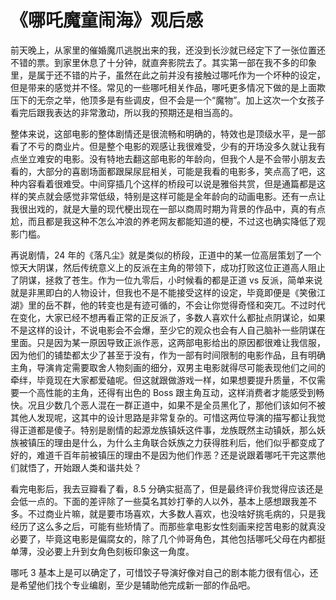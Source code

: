 # 《哪吒魔童闹海》观后感

前天晚上，从家里的催婚魔爪逃脱出来的我，还没到长沙就已经定下了一张位置还不错的票。到家里休息了十分钟，就直奔影院去了。其实第一部在我不多的印象里，是属于还不错的片子，虽然在此之前并没有接触过哪吒作为一个坏种的设定，但是带来的感觉并不怪。常见的一些哪吒相关作品，哪吒更多情况下做的是上面欺压下的无奈之举，他顶多是有些调皮，但不会是一个“魔物”。加上这次一个女孩子看完后跟我表达的非常激动，所以我的预期还是相当高的。

整体来说，这部电影的整体剧情还是很流畅和明确的，特效也是顶级水平，是一部看了不亏的商业片。但是整个电影的观感让我很难受，少有的开场没多久就让我有点坐立难安的电影。没有特地去翻这部电影的年龄向，但我个人是不会带小朋友去看的，大部分的喜剧场面都跟屎尿屁相关，可能是我看的电影多，笑点高了吧，这种内容看着很难受。中间穿插几个这样的桥段可以说是雅俗共赏，但是通篇都是这样的笑点就会感觉非常低级，特别是这样可能是全年龄向的动画电影。还有一点让我很出戏的，就是大量的现代梗出现在一部以商周时期为背景的作品中，真的有点尬，而且都是我这种不怎么冲浪的养老网友都能知道的梗，不过这也确实降低了观影门槛。

再说剧情，24 年的《落凡尘》就是类似的桥段，正道中的某一位高层策划了一个惊天大阴谋，然后传统意义上的反派在主角的带领下，成功打败这位正道高人阻止了阴谋，拯救了苍生。作为一位九零后，小时候看的都是正道 vs 反派，简单来说就是非黑即白的人物设计，但我也不是不能接受这样的设定，毕竟即便是《笑傲江湖》里的岳不群，他的转变也是有迹可循的，不会让你觉得奇怪和突兀。不过时代在变化，大家已经不想再看正常的正反派了，多数人喜欢什么都扯点阴谋论，如果不是这样的设计，不说电影会不会爆，至少它的观众也会有人自己脑补一些阴谋在里面。只是因为某一原因导致正派作恶，这两部电影给出的原因都很难让我信服，因为他们的铺垫都太少了甚至于没有，作为一部有时间限制的电影作品，且有明确主角，导演肯定需要取舍人物刻画的细分，双男主电影就得尽可能表现他们之间的牵绊，毕竟现在大家都爱磕呢。但这就跟做游戏一样，如果想要提升质量，不仅需要一个高性能的主角，还得有出色的 Boss 跟主角互动，这样消费者才能感受到畅快。况且少数几个恶人混在一群正道中，如果不是全员黑化了，那他们该如何不被其他人发现呢，这其中的设计思路是非常复杂的。可惜这两位导演的描写都让我觉得正道都是傻子。特别是剧情的起源龙族镇妖这件事，龙族既然主动镇妖，那么妖族被镇压的理由是什么，为什么主角联合妖族之力获得胜利后，他们似乎都变成了好的，难道千百年前被镇压的理由不是因为他们作恶？还是说跟着哪吒干完这票他们就悟了，开始跟人类和谐共处？

看完电影后，我去豆瓣看了看，8.5 分确实挺高了，但是最终评价我觉得应该还是会低一点的。下面的差评除了一些莫名其妙打拳的人以外，基本上感想跟我差不多。不过商业片嘛，就是要市场喜欢，大多数人喜欢，也没啥好挑毛病的，只是我经历了这么多之后，可能有些矫情了。而那些拿电影女性刻画来挖苦电影的就真没必要了，毕竟这电影是偏腐女的，除了几个帅哥角色，其他包括哪吒父母在内都挺单薄，没必要上升到女角色刻板印象这一角度。

哪吒 3 基本上是可以确定了，可惜饺子导演好像对自己的剧本能力很有信心，还是希望他们找个专业编剧，至少是辅助他完成新一部的作品吧。
